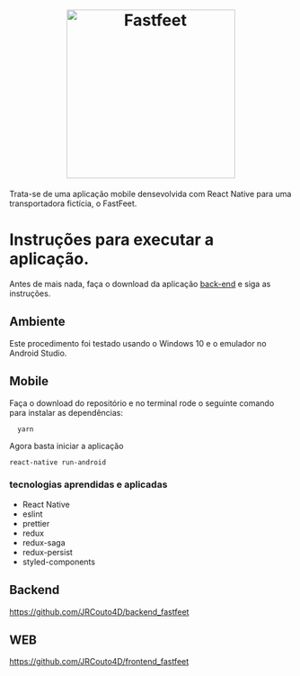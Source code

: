 <h1 align="center">
  <img alt="Fastfeet" title="Fastfeet" src="https://raw.githubusercontent.com/Rocketseat/bootcamp-gostack-desafio-02/master/.github/logo.png" width="300px" />
</h1>

<span align="center">
  Trata-se de uma aplicação mobile densevolvida com React Native para uma transportadora fictícia, o FastFeet.
</span>

# Instruções para executar a aplicação.

Antes de mais nada, faça o download da aplicação <a href="https://github.com/JRCouto4D/backend_fastfeet">back-end</a> e siga as instruções.

## Ambiente 

Este procedimento foi testado usando o Windows 10 e o emulador no Android Studio.

## Mobile

Faça o download do repositório e no terminal rode o seguinte comando para instalar as dependências:

```
  yarn
```

Agora basta iniciar a aplicação 

```
react-native run-android
```

### tecnologias aprendidas e aplicadas

- React Native
- eslint
- prettier
- redux
- redux-saga
- redux-persist
- styled-components

## Backend

https://github.com/JRCouto4D/backend_fastfeet

## WEB

https://github.com/JRCouto4D/frontend_fastfeet
